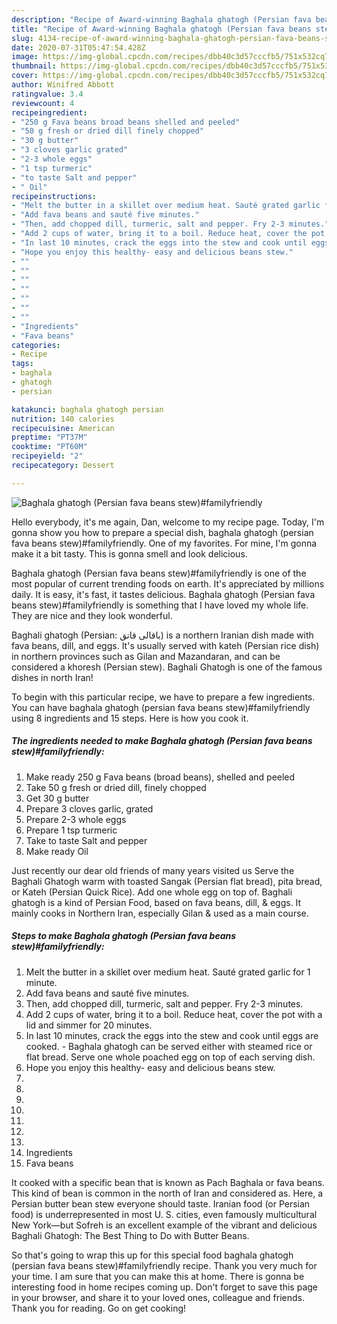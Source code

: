 ```yaml
---
description: "Recipe of Award-winning Baghala ghatogh (Persian fava beans stew)#familyfriendly"
title: "Recipe of Award-winning Baghala ghatogh (Persian fava beans stew)#familyfriendly"
slug: 4134-recipe-of-award-winning-baghala-ghatogh-persian-fava-beans-stewfamilyfriendly
date: 2020-07-31T05:47:54.428Z
image: https://img-global.cpcdn.com/recipes/dbb40c3d57cccfb5/751x532cq70/baghala-ghatogh-persian-fava-beans-stewfamilyfriendly-recipe-main-photo.jpg
thumbnail: https://img-global.cpcdn.com/recipes/dbb40c3d57cccfb5/751x532cq70/baghala-ghatogh-persian-fava-beans-stewfamilyfriendly-recipe-main-photo.jpg
cover: https://img-global.cpcdn.com/recipes/dbb40c3d57cccfb5/751x532cq70/baghala-ghatogh-persian-fava-beans-stewfamilyfriendly-recipe-main-photo.jpg
author: Winifred Abbott
ratingvalue: 3.4
reviewcount: 4
recipeingredient:
- "250 g Fava beans broad beans shelled and peeled"
- "50 g fresh or dried dill finely chopped"
- "30 g butter"
- "3 cloves garlic grated"
- "2-3 whole eggs"
- "1 tsp turmeric"
- "to taste Salt and pepper"
- " Oil"
recipeinstructions:
- "Melt the butter in a skillet over medium heat. Sauté grated garlic for 1 minute."
- "Add fava beans and sauté five minutes."
- "Then, add chopped dill, turmeric, salt and pepper. Fry 2-3 minutes."
- "Add 2 cups of water, bring it to a boil. Reduce heat, cover the pot with a lid and simmer for 20 minutes."
- "In last 10 minutes, crack the eggs into the stew and cook until eggs are cooked. Baghala ghatogh can be served either with steamed rice or flat bread. Serve one whole poached egg on top of each serving dish."
- "Hope you enjoy this healthy- easy and delicious beans stew."
- ""
- ""
- ""
- ""
- ""
- ""
- ""
- "Ingredients"
- "Fava beans"
categories:
- Recipe
tags:
- baghala
- ghatogh
- persian

katakunci: baghala ghatogh persian 
nutrition: 140 calories
recipecuisine: American
preptime: "PT37M"
cooktime: "PT60M"
recipeyield: "2"
recipecategory: Dessert

---
```



![Baghala ghatogh (Persian fava beans stew)#familyfriendly](https://img-global.cpcdn.com/recipes/dbb40c3d57cccfb5/751x532cq70/baghala-ghatogh-persian-fava-beans-stewfamilyfriendly-recipe-main-photo.jpg)

Hello everybody, it's me again, Dan, welcome to my recipe page. Today, I'm gonna show you how to prepare a special dish, baghala ghatogh (persian fava beans stew)#familyfriendly. One of my favorites. For mine, I'm gonna make it a bit tasty. This is gonna smell and look delicious.

Baghala ghatogh (Persian fava beans stew)#familyfriendly is one of the most popular of current trending foods on earth. It's appreciated by millions daily. It is easy, it's fast, it tastes delicious. Baghala ghatogh (Persian fava beans stew)#familyfriendly is something that I have loved my whole life. They are nice and they look wonderful.

Baghali ghatogh (Persian: باقالی قاتق) is a northern Iranian dish made with fava beans, dill, and eggs. It&#39;s usually served with kateh (Persian rice dish) in northern provinces such as Gilan and Mazandaran, and can be considered a khoresh (Persian stew). Baghali Ghatogh is one of the famous dishes in north Iran!


To begin with this particular recipe, we have to prepare a few ingredients. You can have baghala ghatogh (persian fava beans stew)#familyfriendly using 8 ingredients and 15 steps. Here is how you cook it.

<!--inarticleads1-->

##### The ingredients needed to make Baghala ghatogh (Persian fava beans stew)#familyfriendly:

1. Make ready 250 g Fava beans (broad beans), shelled and peeled
1. Take 50 g fresh or dried dill, finely chopped
1. Get 30 g butter
1. Prepare 3 cloves garlic, grated
1. Prepare 2-3 whole eggs
1. Prepare 1 tsp turmeric
1. Take to taste Salt and pepper
1. Make ready  Oil


Just recently our dear old friends of many years visited us Serve the Baghali Ghatogh warm with toasted Sangak (Persian flat bread), pita bread, or Kateh (Persian Quick Rice). Add one whole egg on top of. Baghali ghatogh is a kind of Persian Food, based on fava beans, dill, &amp; eggs. It mainly cooks in Northern Iran, especially Gilan &amp; used as a main course. 

<!--inarticleads2-->

##### Steps to make Baghala ghatogh (Persian fava beans stew)#familyfriendly:

1. Melt the butter in a skillet over medium heat. Sauté grated garlic for 1 minute.
1. Add fava beans and sauté five minutes.
1. Then, add chopped dill, turmeric, salt and pepper. Fry 2-3 minutes.
1. Add 2 cups of water, bring it to a boil. Reduce heat, cover the pot with a lid and simmer for 20 minutes.
1. In last 10 minutes, crack the eggs into the stew and cook until eggs are cooked. - Baghala ghatogh can be served either with steamed rice or flat bread. Serve one whole poached egg on top of each serving dish.
1. Hope you enjoy this healthy- easy and delicious beans stew.
1. 
1. 
1. 
1. 
1. 
1. 
1. 
1. Ingredients
1. Fava beans


It cooked with a specific bean that is known as Pach Baghala or fava beans. This kind of bean is common in the north of Iran and considered as. Here, a Persian butter bean stew everyone should taste. Iranian food (or Persian food) is underrepresented in most U. S. cities, even famously multicultural New York—but Sofreh is an excellent example of the vibrant and delicious Baghali Ghatogh: The Best Thing to Do with Butter Beans. 

So that's going to wrap this up for this special food baghala ghatogh (persian fava beans stew)#familyfriendly recipe. Thank you very much for your time. I am sure that you can make this at home. There is gonna be interesting food in home recipes coming up. Don't forget to save this page in your browser, and share it to your loved ones, colleague and friends. Thank you for reading. Go on get cooking!

